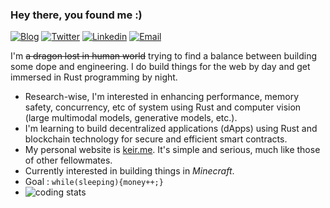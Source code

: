 ### Hey there, you found me :)

[![Blog](https://img.shields.io/badge/Blog-F0773A?style=flat-square&logo=firefox-browser&logoColor=white)](https://www.mxnish.me/posts)
[![Twitter](https://img.shields.io/badge/Twitter-0F141A?style=flat-square&logo=x&logoColor=white)](https://twitter.com/manishyoudumb)
[![Linkedin](https://img.shields.io/badge/LinkedIn-0B65C2?style=flat-square&logo=linkedin&logoColor=white)](https://www.linkedin.com/in/mxnish)
[![Email](https://img.shields.io/badge/Email-EA4335?style=flat-square&logo=gmail&logoColor=white)](mailto:officiallymanishh@gmail.com)



I'm ~~a dragon lost in human world~~ trying to find a balance between building some dope and engineering. I do build things for the web by day and get immersed in Rust programming by night.

-  Research-wise, I'm interested in enhancing performance, memory safety, concurrency, etc of system using Rust and computer vision (large multimodal models, generative models, etc.).
-  I'm learning to build decentralized applications (dApps) using Rust and blockchain technology for secure and efficient smart contracts.
-  My personal website is [keir.me](https://keir.vercel.app). It's simple and serious, much like those of other fellowmates.
-  Currently interested in building things in *Minecraft*.
-  Goal : `while(sleeping){money++;}`
- ![coding stats](https://img.shields.io/endpoint?url=https://wakapi.dev/api/compat/shields/v1/egoist/interval:30_days&label=coding%20stats%20last%2030d&color=FF4136)
